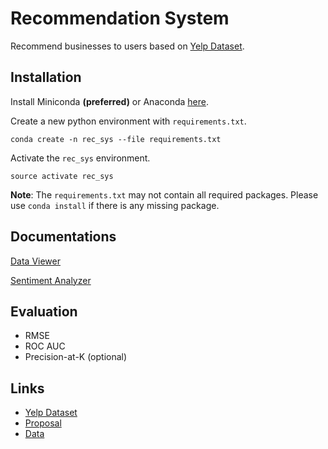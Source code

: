 # Recommendation System

Recommend businesses to users based on [Yelp Dataset](https://www.yelp.com/dataset/challenge).

## Installation

Install Miniconda **(preferred)** or Anaconda [here](https://conda.io/docs/user-guide/install/macos.html).

Create a new python environment with `requirements.txt`.

```
conda create -n rec_sys --file requirements.txt
```

Activate the `rec_sys` environment.

```
source activate rec_sys
```

**Note**: The `requirements.txt` may not contain all required packages. Please use `conda install` if there is any missing package.

## Documentations

[Data Viewer](https://github.com/zhudhjen/yelp-recommendation-system/tree/master/data_viewer)

[Sentiment Analyzer](https://github.com/zhudhjen/yelp-recommendation-system/tree/master/sentiment_analyzer)

## Evaluation

- RMSE
- ROC AUC
- Precision-at-K (optional)

## Links

* [Yelp Dataset](https://www.yelp.com/dataset/challenge)
* [Proposal](https://docs.google.com/document/d/12MQUmbk-Ioh7L3wukDj7LEOFFX_jXR6YvxfCKi6jSwk/edit)
* [Data](https://drive.google.com/open?id=1v-ayr_m-0MUgviN6pulnRzdn-5hx9oQC)
